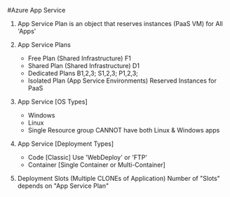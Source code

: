 #Azure App Service

1. App Service Plan is an object that reserves instances (PaaS VM) for All 'Apps'
2. App Service Plans
    - Free Plan (Shared Infrastructure) F1
    - Shared Plan (Shared Infrastructure) D1
    - Dedicated Plans B1,2,3;  S1,2,3;  P1,2,3;
    - Isolated Plan (App Service Environments) Reserved Instances for PaaS
3. App Service [OS Types]
    - Windows
    - Linux
    - Single Resource group CANNOT have both Linux & Windows apps
4. App Service [Deployment Types]
    - Code [Classic] Use 'WebDeploy' or 'FTP' 
    - Container [Single Container or Multi-Container]

5. Deployment Slots (Multiple CLONEs of Application)
    Number of "Slots" depends on "App Service Plan"

 